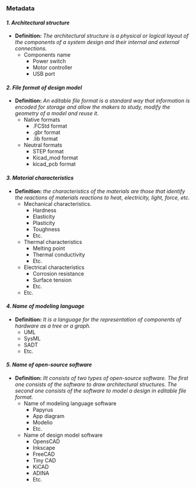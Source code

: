 ### Metadata

#### *1. Architectural structure* 
- **Definition:** *The architectural structure is a physical or logical layout of the components of a system design and their internal and external connections.*
   - Components name 
     - Power switch
     - Motor controller 
     - USB port
     
#### *2. File format of design model*  
 - **Definition:** *An editable file format is a standard way that information is encoded for storage and allow the makers to study, modify the geometry of a model and reuse it.*
    - Native formats
      - .FCStd format
      - .gbr format
      - .lib format  
    - Neutral formats 
      - STEP format
      - Kicad_mod format
      - kicad_pcb format
  
#### *3. Material characteristics*  
 - **Definition:** *the characteristics of the materials are those that identify the reactions of materials reactions to heat, electricity, light, force, etc.*   
     - Mechanical characteristics.
       - Hardness
       - Elasticity 
       - Plasticity
       - Toughness
       - Etc. 
     - Thermal characteristics 
       - Melting point
       - Thermal conductivity 
       - Etc.
     - Electrical characteristics
       - Corrosion resistance
       - Surface tension
       - Etc.
     - Etc.
#### *4. Name of modeling language*
 - **Definition:** *It is a language for the representation of components of hardware as a tree or a graph.*
    - UML
    - SysML
    - SADT
    - Etc.
  
#### *5. Name of open-source software*
 - **Definition:** *IIt consists of two types of open-source software. The first one consists of the software to draw architectural structures. The second one consists of the software to model a design in editable file format.*
    - Name of modeling language software
      - Papyrus
      - App diagram
      - Modelio
      - Etc.
    - Name of design model software
      - OpensCAD
      - Inkscape
      - FreeCAD
      - Tiny CAD
      - KiCAD
      - ADINA
      - Etc.






